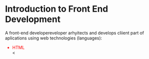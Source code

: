 <h1>Introduction to Front End Development</h1
<p>A front-end developereveloper arhyitects and develops cliient part of aplications using web technologies (languages):</p>
<ul>
<li style="color:red;">HTML</li>
<

</ul>
